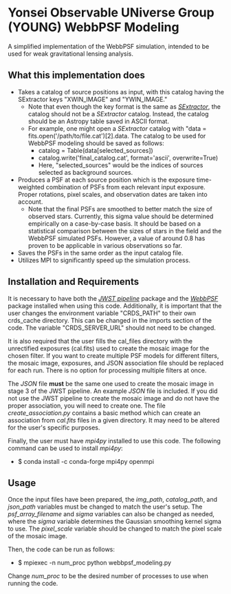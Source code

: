# Yonsei Observable UNiverse Group (YOUNG) WebbPSF Modeling

A simplified implementation of the WebbPSF simulation, intended to be used for weak gravitational lensing analysis.

## What this implementation does

- Takes a catalog of source positions as input, with this catalog having the SExtractor keys "XWIN_IMAGE" and "YWIN_IMAGE."
    - Note that even though the key format is the same as [*SExtractor*](https://sextractor.readthedocs.io/en/latest/Introduction.html), the catalog should not be a *SExtractor* catalog. Instead, the catalog should be an Astropy table saved in ASCII format.
    - For example, one might open a *SExtractor* catalog with "data = fits.open('/path/to/file.cat')[2].data. The catalog to be used for WebbPSF modeling should be saved as follows:
        - catalog = Table(data[selected_sources]) 
        - catalog.write('final_catalog.cat', format='ascii', overwrite=True) 
        - Here, "selected_sources" would be the indices of sources selected as background sources.
- Produces a PSF at each source position which is the exposure time-weighted combination of PSFs from each relevant input exposure. Proper rotations, pixel scales, and observation dates are taken into account.
    - Note that the final PSFs are smoothed to better match the size of observed stars. Currently, this sigma value should be determined empirically on a case-by-case basis. It should be based on a statistical comparison between the sizes of stars in the field and the WebbPSF simulated PSFs. However, a value of around 0.8 has proven to be applicable in various observations so far. 
- Saves the PSFs in the same order as the input catalog file.
- Utilizes MPI to significantly speed up the simulation process.

## Installation and Requirements

It is necessary to have both the [*JWST pipeline*](https://jwst-pipeline.readthedocs.io/en/latest/) package and the [*WebbPSF*](https://webbpsf.readthedocs.io/en/latest/) package installed when using this code. Additionally, it is important that the user changes the environment variable "CRDS_PATH" to their own crds_cache directory. This can be changed in the imports section of the code. The variable "CRDS_SERVER_URL" should not need to be changed. 

It is also required that the user fills the cal_files directory with the unrectified exposures (cal.fits) used to create the mosaic image for the chosen filter. If you want to create multiple PSF models for different filters, the mosaic image, exposures, and JSON association file should be replaced for each run. There is no option for processing multiple filters at once. 

The *JSON* file **must** be the same one used to create the mosaic image in stage 3 of the JWST pipeline. An example *JSON* file is included. If you did not use the JWST pipeline to create the mosaic image and do not have the proper association, you will need to create one. The file *create_association.py* contains a basic method which can create an association from *cal.fits* files in a given directory. It may need to be altered for the user's specific purposes.

Finally, the user must have *mpi4py* installed to use this code. The following command can be used to install *mpi4py*:
- $ conda install -c conda-forge mpi4py openmpi

## Usage

Once the input files have been prepared, the *img_path*, *catalog_path*, and *json_path* variables must be changed to match the user's setup. The *psf_array_filename* and *sigma* variables can also be changed as needed, where the *sigma* variable determines the Gaussian smoothing kernel sigma to use. The *pixel_scale* variable should be changed to match the pixel scale of the mosaic image. 

Then, the code can be run as follows:
- $ mpiexec -n num_proc python webbpsf_modeling.py

Change *num_proc* to be the desired number of processes to use when running the code. 